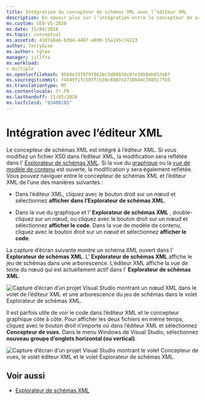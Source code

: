```yaml
---
title: Intégration du concepteur de schémas XML avec l’éditeur XML
description: En savoir plus sur l’intégration entre le concepteur de schémas XML et l’éditeur XML, et la façon dont les modifications apportées dans l’une sont reflétées dans l’autre.
ms.custom: SEO-VS-2020
ms.date: 11/04/2016
ms.topic: conceptual
ms.assetid: 43d7a8e6-bd94-4407-a800-15a145c74223
author: TerryGLee
ms.author: tglee
manager: jillfra
ms.workload:
- multiple
ms.openlocfilehash: 9569e33f8f9f861bc5d89030c6fe38b0ab853a6f
ms.sourcegitcommit: f4b49f1fc50ffcb39c6b87e2716b4dc7085c7fb5
ms.translationtype: MT
ms.contentlocale: fr-FR
ms.lasthandoff: 11/05/2020
ms.locfileid: "93400185"
---
```

# <a name="integration-with-xml-editor"></a>Intégration avec l’éditeur XML

Le concepteur de schémas XML est intégré à l’éditeur XML. Si vous modifiez un fichier XSD dans l’éditeur XML, la modification sera reflétée dans l' [Explorateur de schémas XML](../xml-tools/xml-schema-explorer.md). Si la vue du [graphique](../xml-tools/graph-view.md) ou la [vue de modèle de contenu](../xml-tools/content-model-view.md) est ouverte, la modification y sera également reflétée. Vous pouvez naviguer entre le concepteur de schémas XML et l’éditeur XML de l’une des manières suivantes :

- Dans l’éditeur XML, cliquez avec le bouton droit sur un nœud et sélectionnez **afficher dans l’Explorateur de schémas XML**.

- Dans la vue du graphique et l' **Explorateur de schémas XML** , double-cliquez sur un nœud, ou cliquez avec le bouton droit sur un nœud et sélectionnez **afficher le code**. Dans la vue de modèle de contenu, cliquez avec le bouton droit sur un nœud et sélectionnez **afficher le code**.

La capture d’écran suivante montre un schéma XML ouvert dans l' **Explorateur de schémas XML**. L' **Explorateur de schémas XML** affiche le jeu de schémas dans une arborescence. L’éditeur XML affiche la vue de texte du nœud qui est actuellement actif dans l' **Explorateur de schémas XML**.

![Capture d’écran d’un projet Visual Studio montrant un nœud XML dans le volet de l’éditeur XML et une arborescence du jeu de schémas dans le volet Explorateur de schémas XML.](../xml-tools/media/xsddesignerwithxmleditor.gif)

Il est parfois utile de voir le code dans l’éditeur XML et le concepteur graphique côte à côte. Pour afficher les deux fichiers en même temps, cliquez avec le bouton droit n’importe où dans l’éditeur XML et sélectionnez **Concepteur de vues**. Dans le menu Windows de Visual Studio, sélectionnez **nouveau groupe d’onglets horizontal (ou vertical)**.

![Capture d’écran d’un projet Visual Studio montrant le volet Concepteur de vues, le volet éditeur XML et le volet Explorateur de schémas XML.](../xml-tools/media/xsddesignerwithxmleditorandcmv.gif)

## <a name="see-also"></a>Voir aussi

- [Explorateur de schémas XML](../xml-tools/xml-schema-explorer.md)
